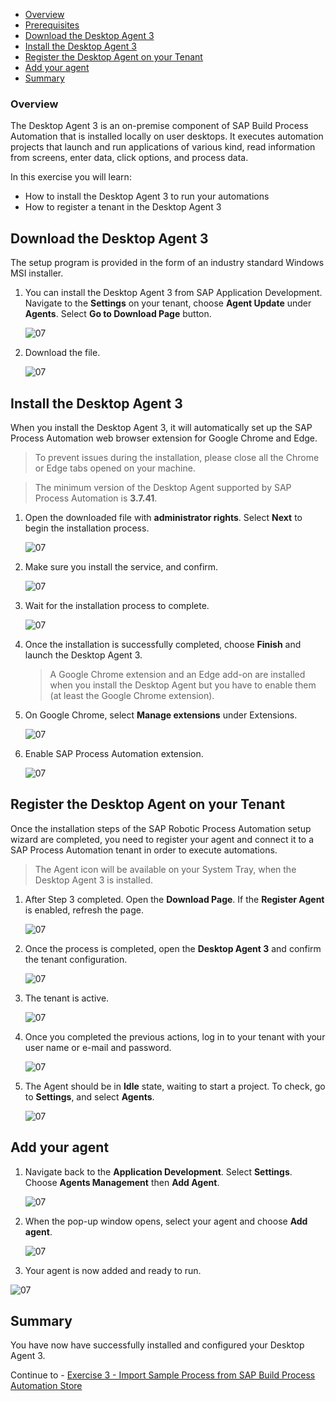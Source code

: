 - [Overview](#overview)
- [Prerequisites](#prerequisites)
- [Download the Desktop Agent 3](#download)
- [Install the Desktop Agent 3](#install)
- [Register the Desktop Agent on your Tenant](#register)
- [Add your agent](#add)
- [Summary](#summary)

### Overview <a name="overview"></a>

The Desktop Agent 3 is an on-premise component of SAP Build Process Automation that is installed locally on user desktops. It executes automation projects that launch and run applications of various kind, read information from screens, enter data, click options, and process data.

In this exercise you will learn:
- How to install the Desktop Agent 3 to run your automations
- How to register a tenant in the Desktop Agent 3


## Download the Desktop Agent 3 <a name="download"></a>

The setup program is provided in the form of an industry standard Windows MSI installer.

1. You can install the Desktop Agent 3 from SAP Application Development. Navigate to the **Settings** on your tenant, choose **Agent Update** under **Agents**. Select **Go to Download Page** button.

    ![07](./images/agent3-a031.png)

2. Download the file.

    ![07](./images/agent3-a004.png)


## Install the Desktop Agent 3 <a name="install"></a>

When you install the Desktop Agent 3, it will automatically set up the SAP Process Automation web browser extension for Google Chrome and Edge.

>To prevent issues during the installation, please close all the Chrome or Edge tabs opened on your machine.

>The minimum version of the Desktop Agent supported by SAP Process Automation is **3.7.41**.

1. Open the downloaded file with **administrator rights**. Select **Next** to begin the installation process.

    ![07](./images/agent3-a002.png)


2. Make sure you install the service, and confirm.

    ![07](./images/agent3-a033.png)

3. Wait for the installation process to complete.

    ![07](./images/agent3-a034.png)


4. Once the installation is successfully completed, choose **Finish** and launch the Desktop Agent 3.

    >A Google Chrome extension and an Edge add-on are installed when you install the Desktop Agent but you have to enable them (at least the Google Chrome extension).

6. On Google Chrome, select **Manage extensions** under Extensions.

    ![07](./images/agent3-a005.png)

7. Enable SAP Process Automation extension.

    ![07](./images/agent3-a006.png)


## Register the Desktop Agent on your Tenant <a name="register"></a>

Once the installation steps of the SAP Robotic Process Automation setup wizard are completed, you need to register your agent and connect it to a SAP Process Automation tenant in order to execute automations.

> The Agent icon will be available on your System Tray, when the Desktop Agent 3 is installed.

1. After Step 3 completed. Open the **Download Page**. If the **Register Agent** is enabled, refresh the page.

    ![07](./images/agent3-a037.png)

2. Once the process is completed, open the **Desktop Agent 3** and confirm the tenant configuration.

    ![07](./images/agent3-a038.png)

3. The tenant is active.

    ![07](./images/agent3-a039.png)

4. Once you completed the previous actions, log in to your tenant with your user name or e-mail and password.

    ![07](./images/agent3-a014.png)

5. The Agent should be in **Idle** state, waiting to start a project. To check, go to **Settings**, and select **Agents**.

    ![07](./images/agent3-a013.png)

## Add your agent <a name="add"></a>


1. Navigate back to the **Application Development**. Select **Settings**. Choose **Agents Management** then **Add Agent**.

    ![07](./images/agent3-a020.png)

2. When the pop-up window opens, select your agent and choose **Add agent**.

    ![07](./images/agent3-a021.png)

3. Your agent is now added and ready to run.

  ![07](./images/agent3-a022.png)



## Summary <a name="summary"></a>

You have now have successfully installed and configured your Desktop Agent 3.

Continue to - [Exercise 3 - Import Sample Process from SAP Build Process Automation Store](../3_ImportSampleProcess/Readme.md)
